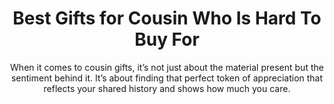 ---
layout: post
title: Best Gifts for Cousin Who Is Hard To Buy For
subtitle: When it comes to cousin gifts, it’s not just about the material present but the sentiment behind it. It’s about finding that perfect token of appreciation that reflects your shared history and shows how much you care.
header-img: "img/post/2023/09/copied/medium_cousin_birthday_gifts_b99d8c2e66.png"
header-style: text
permalink: "/cousin-gifts/"
catalog: true
tags:
  - Recipients 
  - Men
---  